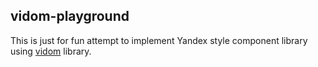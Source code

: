 ## vidom-playground

This is just for fun attempt to implement Yandex style component library using [vidom](https://github.com/dfilatov/vidom) library. 
